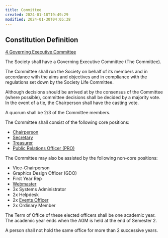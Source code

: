 ```yaml
---
title: Committee
created: 2024-01-18T19:49:29
modified: 2024-01-30T04:05:38
---
```


## Constitution Definition

[4 Governing Executive Committee](../documents/Constitution.md#4%20Governing%20Executive%20Committee)

The Society shall have a Governing Executive Committee (The Committee).

The Committee shall run the Society on behalf of its members and in accordance with the aims and objectives and in compliance with the regulations set down by the Society Life Committee.

Although decisions should be arrived at by the consensus of the Committee (where possible), committee decisions shall be decided by a majority vote. In the event of a tie, the Chairperson shall have the casting vote.

A quorum shall be 2/3 of the Committee members.

The Committee shall consist of the following core positions:

- [Chairperson](Chairperson.md)
- [Secretary](Secretary.md)
- [Treasurer](treasurer/Treasurer.md)
- [Public Relations Officer (PRO)](Public%20Relations%20Officer.md)

The Committee may also be assisted by the following non-core positions:

- Vice-Chairperson
- Graphics Design Officer (GDO)
- First Year Rep
- [Webmaster](webmaster/Webmaster.md)
- 3x Systems Administrator
- 2x Helpdesk
- 2x [Events Officer](Events%20Officer.md)
- 2x Ordinary Member

The Term of Office of these elected officers shall be one academic year. The academic year ends when the AGM is held at the end of Semester 2.

A person shall not hold the same office for more than 2 successive years.

